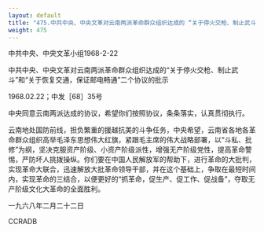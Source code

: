 ```yaml
---
layout: default
title: "475.中共中央、中央文革对云南两派革命群众组织达成的 “关于停火交枪、制止武斗” 和“关于恢复交通、保证邮电畅通”两个协议的批示"
weight: 475
---
```


中共中央、中央文革小组1968-2-22

中共中央、中央文革对云南两派革命群众组织达成的“关于停火交枪、制止武斗”和“关于恢复交通，保证邮电畅通”二个协议的批示

1968.02.22；中发［68］35号

中央同意云南两派达成的协议，希望你们按照协议，条条落实，认真贯彻执行。

云南地处国防前线，担负繁重的援越抗美的斗争任务，中央希望，云南省各地各革命群众组织高举毛泽东思想伟大红旗，紧跟毛主席的伟大战略部署，以“斗私、批修”为纲，坚决克服资产阶级、小资产阶级派性，增强无产阶级党性，提高革命警惕，严防坏人挑拨操纵。你们要在中国人民解放军的帮助下，进行革命的大批判，实现革命大联合，迅速解放大批革命领导干部，并在这个基础上，争取在最短时间内，实现革命的三结合，以便更好的“抓革命，促生产、促工作、促战备”，夺取无产阶级文化大革命的全面胜利。

一九六八年二月二十二日

CCRADB

